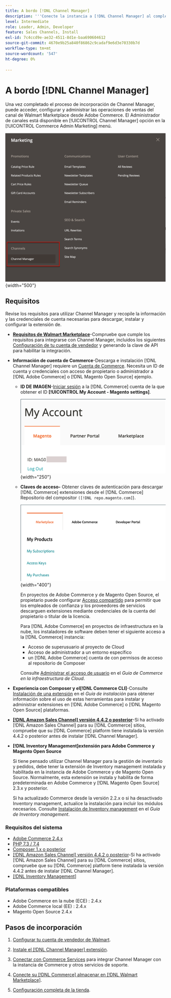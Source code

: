```yaml
---
title: A bordo [!DNL Channel Manager]
description: '''Conecte la instancia a [!DNL Channel Manager] al completar algunos pasos de incorporación."'
level: Intermediate
role: Leader, Admin, Developer
feature: Sales Channels, Install
exl-id: 7c4ccd9e-ae32-4511-8d1e-baa690604612
source-git-commit: 4670e9b25a840f86862c9cadaf9e6d3e70330b7d
workflow-type: tm+mt
source-wordcount: '547'
ht-degree: 0%

---
```



# A bordo [!DNL Channel Manager]

Una vez completado el proceso de incorporación de Channel Manager, puede acceder, configurar y administrar las operaciones de ventas del canal de Walmart Marketplace desde Adobe Commerce. El Administrador de canales está disponible en [!UICONTROL Channel Manager] opción en la [!UICONTROL Commerce Admin Marketing] menú.

![[!DNL Channel Manager] opción en la vista de administración](assets/channel-manager-admin-view.png){width="500"}

## Requisitos

Revise los requisitos para utilizar Channel Manager y recopile la información y las credenciales de cuenta necesarias para descargar, instalar y configurar la extensión de.

- **[Requisitos de Walmart Marketplace](walmart-requirements.md)**-Compruebe que cumple los requisitos para integrarse con Channel Manager, incluidos los siguientes [Configuración de tu cuenta de vendedor](https://sellerhelp.walmart.com/seller/s/guide?article=000008219) y generando la clave de API para habilitar la integración.

- **Información de cuenta de Commerce**-Descarga e instalación [!DNL Channel Manager] requiere un [Cuenta de Commerce](https://experienceleague.adobe.com/docs/commerce-admin/start/commerce-account/commerce-account-create.html). Necesita un ID de cuenta y credenciales con acceso de propietario o administrador a [!DNL Adobe Commerce] o [!DNL Magento Open Source] ejemplo.

   - **ID DE IMAGEN**-[Iniciar sesión](https://account.magento.com/customer/account/login/) a la [!DNL Commerce] cuenta de la que obtener el ID **[!UICONTROL My Account - Magento settings]**.

     ![[!DNL MAGEID] el [!DNL Commerce] configuración de cuenta](assets/mageid-my-commerce-account.png){width="250"}

   - **Claves de acceso-** Obtener claves de autenticación para descargar [!DNL Commerce] extensiones desde el [!DNL Commerce] Repositorio del compositor `([!DNL repo.magento.com]`).

     ![[!UICONTROL Commerce Marketplace access keys]](assets/commerce-marketplace-access-keys.png){width="400"}

     En proyectos de Adobe Commerce y de Magento Open Source, el propietario puede configurar [Acceso compartido](https://experienceleague.adobe.com/docs/commerce-admin/start/commerce-account/commerce-account-share.html) para permitir que los empleados de confianza y los proveedores de servicios descarguen extensiones mediante credenciales de la cuenta del propietario o titular de la licencia.

     Para [!DNL Adobe Commerce] en proyectos de infraestructura en la nube, los instaladores de software deben tener el siguiente acceso a la [!DNL Commerce] instancia:

      - Acceso de superusuario al proyecto de Cloud
      - Acceso de administrador a un entorno específico
      - un [!DNL Adobe Commerce] cuenta de con permisos de acceso al repositorio de Composer

     Consulte [Administrar el acceso de usuario](https://experienceleague.adobe.com/docs/commerce-cloud-service/user-guide/project/user-access.html) en el *Guía de Commerce en la infraestructura de Cloud*.

- **Experiencia con Composer y el[!DNL Commerce CLI]**-Consulte [Instalación de una extensión](https://experienceleague.adobe.com/docs/commerce-operations/installation-guide/tutorials/extensions.html) en el *Guía de instalación* para obtener información sobre el uso de estas herramientas para instalar y administrar extensiones en [!DNL Adobe Commerce] o [!DNL Magento Open Source] plataformas.

- **[[!DNL Amazon Sales Channel] versión 4.4.2 o posterior](https://experienceleague.adobe.com/docs/commerce-channels/amazon/release-notes.html)**-Si ha activado [!DNL Amazon Sales Channel] para su [!DNL Commerce] sitios, compruebe que su [!DNL Commerce] platform tiene instalada la versión 4.4.2 o posterior antes de instalar [!DNL Channel Manager].

- **[!DNL Inventory Management]extensión para Adobe Commerce y Magento Open Source**

  Si tiene pensado utilizar Channel Manager para la gestión de inventario y pedidos, debe tener la extensión de Inventory management instalada y habilitada en la instancia de Adobe Commerce y de Magento Open Source. Normalmente, esta extensión se instala y habilita de forma predeterminada en Adobe Commerce y [!DNL Magento Open Source] 2.3.x y posterior.

  Si ha actualizado Commerce desde la versión 2.2.x o si ha desactivado Inventory management, actualice la instalación para incluir los módulos necesarios. Consulte [Instalación de Inventory management](https://experienceleague.adobe.com/docs/commerce-admin/inventory/get-started/install-update.html) en el *Guía de Inventory management*.

### Requisitos del sistema

- [Adobe Commerce 2.4.x](https://experienceleague.adobe.com/docs/commerce-operations/release/versions.html)
- [PHP 7.3 / 7.4](https://experienceleague.adobe.com/docs/commerce-operations/installation-guide/prerequisites/php-settings.html)
- [Composer 1.x o posterior](https://experienceleague.adobe.com/docs/commerce-cloud-service/user-guide/develop/overview.html)
- [[!DNL Amazon Sales Channel] versión 4.4.2 o posterior](https://experienceleague.adobe.com/docs/commerce-channels/amazon/release-notes.html)-Si ha activado [!DNL Amazon Sales Channel] para su [!DNL Commerce] sitios, compruebe que su [!DNL Commerce] platform tiene instalada la versión 4.4.2 antes de instalar [!DNL Channel Manager].
- [[!DNL Inventory Management]](https://experienceleague.adobe.com/docs/commerce-admin/inventory/get-started/install-update.html)

### Plataformas compatibles

- Adobe Commerce en la nube (ECE) : 2.4.x
- Adobe Commerce local (EE) : 2.4.x
- Magento Open Source 2.4.x

## Pasos de incorporación

1. [Configurar tu cuenta de vendedor de Walmart](https://seller.walmart.com/signup?q=&amp;origin=solution_provider&amp;src=0014M00001zivMp).

1. [Instale el [!DNL Channel Manager] extensión](install.md).

1. [Conectar con Commerce Services](connect.md) para integrar Channel Manager con la instancia de Commerce y otros servicios de soporte.

1. [Conecte su [!DNL Commerce] almacenar en [!DNL Walmart Marketplace]](connect-marketplace.md).

1. [Configuración completa de la tienda](complete-sales-channel-store-setup.md).
